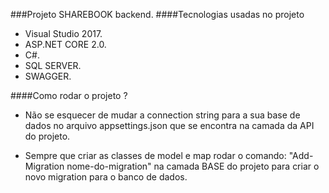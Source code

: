 ###Projeto SHAREBOOK backend.
####Tecnologias usadas no projeto

- Visual Studio 2017.
- ASP.NET CORE 2.0.
- C#.
- SQL SERVER.
- SWAGGER.

####Como rodar o projeto ?

- Não se esquecer de mudar a connection string para a sua base de dados no arquivo appsettings.json que se encontra na camada da API do projeto.

- Sempre que criar as classes de model e map  rodar o comando:
"Add-Migration nome-do-migration" na camada BASE do projeto  para criar o novo migration para o  banco de dados.
